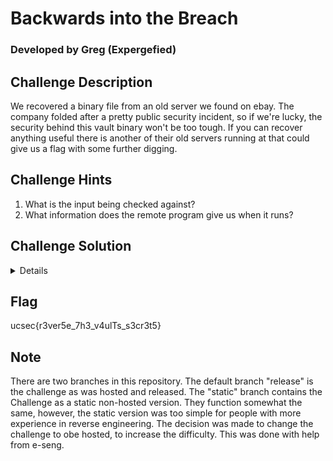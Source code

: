 # Backwards into the Breach
### Developed by Greg (Expergefied)

## Challenge Description
We recovered a binary file from an old server we found on ebay. The company folded after a pretty public security incident, so if we're lucky, the security behind this vault binary won't be too tough. If you can recover anything useful there is another of their old servers running at <IP> <port> that could give us a flag with some further digging.

## Challenge Hints
1.  What is the input being checked against?
2.  What information does the remote program give us when it runs?

## Challenge Solution
<details>

1.  The vault binary needs to be reversed to understand what is happening. Upon close inspection of the binary file you will notice that a user provided input is being checked against a string that the program compiles (19#Bk>k{$). By getting this value out of the reversed binary, you can provide it to the program, which causes the program to print out an MD5 hash string.
2.  Take the obtained MD5 hash to an online decryptor to get the plain english password "flashthunder"
3.  The second binary "login" asks for a username and password. The password is what we obtained from the vault binary and decrypted online. To obtain the username, there is a string format vulnerability.
4.  This can be exploited by running 'python3 -c "import sys; sys.stdout.buffer.write(b'%p' * 64)" | nc <IP> <port>, and converted using cyber-chef
4.  Exploit the string format vulnerability in the username input field. This will give the username  "mallory"
5.  Give the program the correct username and password and the flag is printed out to the terminal.

</details>

## Flag
ucsec{r3ver5e_7h3_v4ulTs_s3cr3t5}


## Note
There are two branches in this repository. The default branch "release" is the challenge as was hosted and released. The "static" branch contains the Challenge
as a static non-hosted version. They function somewhat the same, however, the static version was too simple for people with more experience in reverse engineering.
The decision was made to change the challenge to obe hosted, to increase the difficulty. This was done with help from e-seng.
